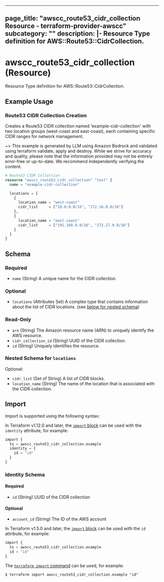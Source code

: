 
---
page_title: "awscc_route53_cidr_collection Resource - terraform-provider-awscc"
subcategory: ""
description: |-
  Resource Type definition for AWS::Route53::CidrCollection.
---

# awscc_route53_cidr_collection (Resource)

Resource Type definition for AWS::Route53::CidrCollection.

## Example Usage

### Route53 CIDR Collection Creation

Creates a Route53 CIDR collection named 'example-cidr-collection' with two location groups (west-coast and east-coast), each containing specific CIDR ranges for network management.

~> This example is generated by LLM using Amazon Bedrock and validated using terraform validate, apply and destroy. While we strive for accuracy and quality, please note that the information provided may not be entirely error-free or up-to-date. We recommend independently verifying the content.

```terraform
# Route53 CIDR Collection
resource "awscc_route53_cidr_collection" "test" {
  name = "example-cidr-collection"

  locations = [
    {
      location_name = "west-coast"
      cidr_list     = ["10.0.0.0/16", "172.16.0.0/16"]
    },
    {
      location_name = "east-coast"
      cidr_list     = ["192.168.0.0/16", "172.17.0.0/16"]
    }
  ]
}
```

<!-- schema generated by tfplugindocs -->
## Schema

### Required

- `name` (String) A unique name for the CIDR collection.

### Optional

- `locations` (Attributes Set) A complex type that contains information about the list of CIDR locations. (see [below for nested schema](#nestedatt--locations))

### Read-Only

- `arn` (String) The Amazon resource name (ARN) to uniquely identify the AWS resource.
- `cidr_collection_id` (String) UUID of the CIDR collection.
- `id` (String) Uniquely identifies the resource.

<a id="nestedatt--locations"></a>
### Nested Schema for `locations`

Optional:

- `cidr_list` (Set of String) A list of CIDR blocks.
- `location_name` (String) The name of the location that is associated with the CIDR collection.

## Import

Import is supported using the following syntax:

In Terraform v1.12.0 and later, the [`import` block](https://developer.hashicorp.com/terraform/language/import) can be used with the `identity` attribute, for example:

```terraform
import {
  to = awscc_route53_cidr_collection.example
  identity = {
    id = "id"
  }
}
```

<!-- schema generated by tfplugindocs -->
### Identity Schema

#### Required

- `id` (String) UUID of the CIDR collection

#### Optional

- `account_id` (String) The ID of the AWS account

In Terraform v1.5.0 and later, the [`import` block](https://developer.hashicorp.com/terraform/language/import) can be used with the `id` attribute, for example:

```terraform
import {
  to = awscc_route53_cidr_collection.example
  id = "id"
}
```

The [`terraform import` command](https://developer.hashicorp.com/terraform/cli/commands/import) can be used, for example:

```shell
$ terraform import awscc_route53_cidr_collection.example "id"
```
